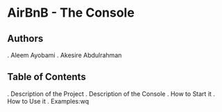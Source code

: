 # AirBnB - The Console
## Authors
. Aleem Ayobami
. Akesire Abdulrahman
## Table of Contents
. Description of the Project
. Description of the Console
. How to Start it
. How to Use it
. Examples:wq
 
